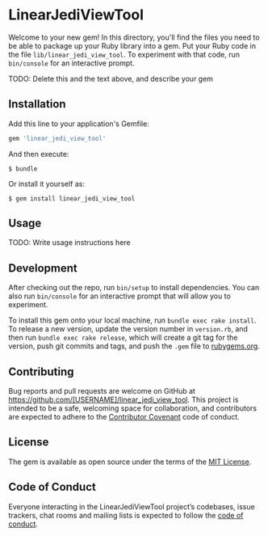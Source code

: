 # LinearJediViewTool

Welcome to your new gem! In this directory, you'll find the files you need to be able to package up your Ruby library into a gem. Put your Ruby code in the file `lib/linear_jedi_view_tool`. To experiment with that code, run `bin/console` for an interactive prompt.

TODO: Delete this and the text above, and describe your gem

## Installation

Add this line to your application's Gemfile:

```ruby
gem 'linear_jedi_view_tool'
```

And then execute:

    $ bundle

Or install it yourself as:

    $ gem install linear_jedi_view_tool

## Usage

TODO: Write usage instructions here

## Development

After checking out the repo, run `bin/setup` to install dependencies. You can also run `bin/console` for an interactive prompt that will allow you to experiment.

To install this gem onto your local machine, run `bundle exec rake install`. To release a new version, update the version number in `version.rb`, and then run `bundle exec rake release`, which will create a git tag for the version, push git commits and tags, and push the `.gem` file to [rubygems.org](https://rubygems.org).

## Contributing

Bug reports and pull requests are welcome on GitHub at https://github.com/[USERNAME]/linear_jedi_view_tool. This project is intended to be a safe, welcoming space for collaboration, and contributors are expected to adhere to the [Contributor Covenant](http://contributor-covenant.org) code of conduct.

## License

The gem is available as open source under the terms of the [MIT License](https://opensource.org/licenses/MIT).

## Code of Conduct

Everyone interacting in the LinearJediViewTool project’s codebases, issue trackers, chat rooms and mailing lists is expected to follow the [code of conduct](https://github.com/[USERNAME]/linear_jedi_view_tool/blob/master/CODE_OF_CONDUCT.md).
